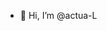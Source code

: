 - 👋 Hi, I’m @actua-L

<!---
actua-L/actua-L is a ✨ special ✨ repository because its `README.md` (this file) appears on your GitHub profile.
You can click the Preview link to take a look at your changes.
--->
